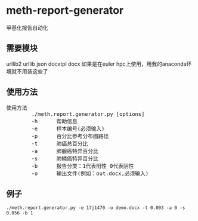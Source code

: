 # meth-report-generator
甲基化报告自动化

## 需要模块
urllib2
urllib
json
docxtpl
docx
如果是在euler hpc上使用，用我的anaconda环境就不用装这些了

## 使用方法
<pre>
使用方法
        ./meth.report.generator.py [options]
        -h      帮助信息
        -e      样本编号(必须输入)
        -p      百分比参考分布图路径
        -t      肺癌总百分比
        -a      肺腺癌特异百分比
        -s      肺鳞癌特异百分比
        -b      报告分类：1代表阳性 0代表阴性
        -o      输出文件(例如：out.docx,必须输入)
</pre>
## 例子

```./meth.report.generator.py -e 17j1470 -o demo.docx -t 0.003 -a 0 -s 0.056 -b 1```

